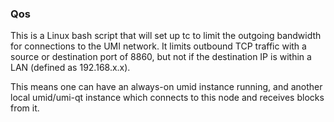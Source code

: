 ### Qos ###

This is a Linux bash script that will set up tc to limit the outgoing bandwidth for connections to the UMI network. It limits outbound TCP traffic with a source or destination port of 8860, but not if the destination IP is within a LAN (defined as 192.168.x.x).

This means one can have an always-on umid instance running, and another local umid/umi-qt instance which connects to this node and receives blocks from it.
